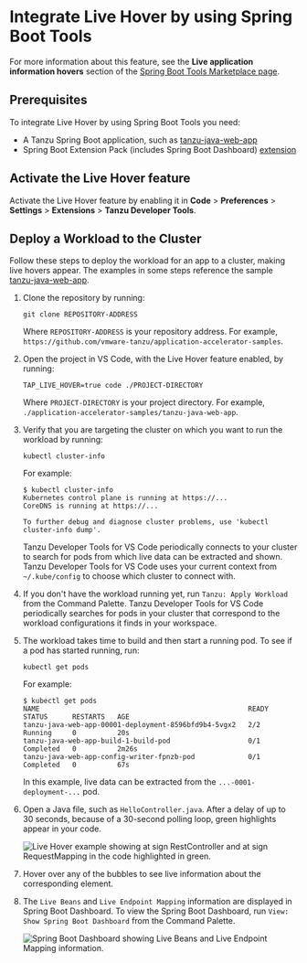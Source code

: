 # Integrate Live Hover by using Spring Boot Tools

For more information about this feature, see the **Live application information hovers** section of
the [Spring Boot Tools Marketplace page](https://marketplace.visualstudio.com/items?itemName=Pivotal.vscode-spring-boot).

## <a id="prerequisites"></a> Prerequisites

To integrate Live Hover by using Spring Boot Tools you need:

- A Tanzu Spring Boot application, such as
  [tanzu-java-web-app](https://github.com/vmware-tanzu/application-accelerator-samples/tree/main/tanzu-java-web-app)
- Spring Boot Extension Pack (includes Spring Boot Dashboard)
  [extension](https://marketplace.visualstudio.com/items?itemName=Pivotal.vscode-boot-dev-pack)

## <a id="activate-feature"></a> Activate the Live Hover feature

Activate the Live Hover feature by enabling it in
**Code** > **Preferences** > **Settings** > **Extensions** > **Tanzu Developer Tools**.

## <a id="deploy-workload"></a> Deploy a Workload to the Cluster

Follow these steps to deploy the workload for an app to a cluster, making live hovers appear.
The examples in some steps reference the sample
[tanzu-java-web-app](https://github.com/vmware-tanzu/application-accelerator-samples/tree/main/tanzu-java-web-app).

1. Clone the repository by running:

   ```console
   git clone REPOSITORY-ADDRESS
   ```

   Where `REPOSITORY-ADDRESS` is your repository address.
   For example, `https://github.com/vmware-tanzu/application-accelerator-samples`.

2. Open the project in VS Code, with the Live Hover feature enabled, by running:

   ```console
   TAP_LIVE_HOVER=true code ./PROJECT-DIRECTORY
   ```

   Where `PROJECT-DIRECTORY` is your project directory.
   For example, `./application-accelerator-samples/tanzu-java-web-app`.

3. Verify that you are targeting the cluster on which you want to run the workload by running:

   ```console
   kubectl cluster-info
   ```

   For example:

   ```console
   $ kubectl cluster-info
   Kubernetes control plane is running at https://...
   CoreDNS is running at https://...

   To further debug and diagnose cluster problems, use 'kubectl cluster-info dump'.
   ```

   Tanzu Developer Tools for VS Code periodically connects to your cluster to search for pods from
   which live data can be extracted and shown.
   Tanzu Developer Tools for VS Code uses your current context from `~/.kube/config` to choose
   which cluster to connect with.

4. If you don't have the workload running yet, run `Tanzu: Apply Workload` from the Command Palette.
   Tanzu Developer Tools for VS Code periodically searches for pods in your cluster that correspond
   to the workload configurations it finds in your workspace.

5. The workload takes time to build and then start a running pod. To see if a pod has started running,
   run:

   ```console
   kubectl get pods
   ```

   For example:

   ```console
   $ kubectl get pods
   NAME                                                   READY   STATUS      RESTARTS   AGE
   tanzu-java-web-app-00001-deployment-8596bfd9b4-5vgx2   2/2     Running     0          20s
   tanzu-java-web-app-build-1-build-pod                   0/1     Completed   0          2m26s
   tanzu-java-web-app-config-writer-fpnzb-pod             0/1     Completed   0          67s
   ```

   In this example, live data can be extracted from the `...-0001-deployment-...` pod.

6. Open a Java file, such as `HelloController.java`.
   After a delay of up to 30 seconds, because of a 30-second polling loop, green highlights appear in
   your code.

   ![Live Hover example showing at sign RestController and at sign RequestMapping in the code highlighted in green.](../images/vscode-live-hover-example.png)

7. Hover over any of the bubbles to see live information about the corresponding element.

8. The `Live Beans` and `Live Endpoint Mapping` information are displayed in Spring Boot Dashboard.
   To view the Spring Boot Dashboard, run `View: Show Spring Boot Dashboard` from the Command Palette.

   ![Spring Boot Dashboard showing Live Beans and Live Endpoint Mapping information.](../images/vscode-beansmapping-example.png)